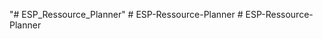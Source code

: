 "# ESP_Ressource_Planner" 
#   E S P - R e s s o u r c e - P l a n n e r  
 #   E S P - R e s s o u r c e - P l a n n e r  
 